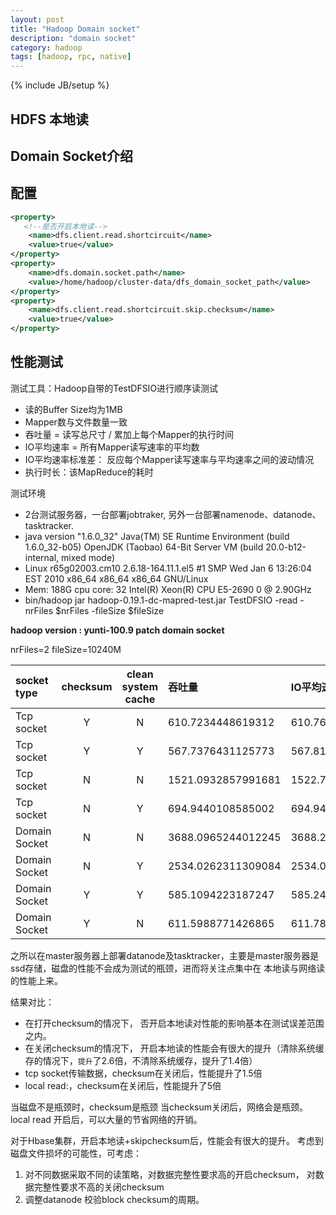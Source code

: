 ```yaml
---
layout: post
title: "Hadoop Domain socket"
description: "domain socket"
category: hadoop
tags: [hadoop, rpc, native]
---
```

{% include JB/setup %}

HDFS 本地读
---

Domain Socket介绍
---

配置
---

```xml
<property>
   <!--是否开启本地读-->
    <name>dfs.client.read.shortcircuit</name>
    <value>true</value>
</property>
<property>
    <name>dfs.domain.socket.path</name>
    <value>/home/hadoop/cluster-data/dfs_domain_socket_path</value>
</property>
<property>
    <name>dfs.client.read.shortcircuit.skip.checksum</name>
    <value>true</value>
</property>

```

性能测试
---
测试工具：Hadoop自带的TestDFSIO进行顺序读测试

+ 读的Buffer Size均为1MB
+ Mapper数与文件数量一致
+ 吞吐量 = 读写总尺寸 / 累加上每个Mapper的执行时间
+ IO平均速率 = 所有Mapper读写速率的平均数
+ IO平均速率标准差： 反应每个Mapper读写速率与平均速率之间的波动情况
+ 执行时长：该MapReduce的耗时

测试环境

+ 2台测试服务器，一台部署jobtraker, 另外一台部署namenode、datanode、tasktracker.
+ java version "1.6.0_32"  Java(TM) SE Runtime Environment (build 1.6.0_32-b05) OpenJDK (Taobao) 64-Bit Server VM (build 20.0-b12-internal, mixed mode)
+ Linux r65g02003.cm10 2.6.18-164.11.1.el5 #1 SMP Wed Jan 6 13:26:04 EST 2010 x86_64 x86_64 x86_64 GNU/Linux
+ Mem: 188G cpu core: 32  Intel(R) Xeon(R) CPU E5-2690 0 @ 2.90GHz
+ bin/hadoop jar hadoop-0.19.1-dc-mapred-test.jar TestDFSIO -read -nrFiles $nrFiles -fileSize $fileSize

**hadoop version : yunti-100.9 patch domain socket**

nrFiles=2 fileSize=10240M

|socket type |checksum|clean system cache|吞吐量|IO平均速率|IO平均率标准差|执行时长|
|:-------------|:---:|:---:|:-----|:-----|:-----|:-----|
|Tcp socket| Y | N |610.7234448619312 |610.764892578125 |5.018315856084518|40.383|
|Tcp socket| Y | Y |567.7376431125773|567.8120727539062|6.500964152545038|42.3|
|Tcp socket| N | N |1521.0932857991681 |1522.7047119140625 |49.536454401904145|28.351|
|Tcp socket| N | Y |694.9440108585002 |694.9439697265625 |0.06277488816014715 |40.286 |
|Domain Socket| N | N  |3688.0965244012245 |3688.21142578125 |20.602881755691918 |28.364 |
|Domain Socket| N | Y | 2534.0262311309084| 2534.076416015625|11.323329607719455 |26.349 |
|Domain Socket| Y | Y | 585.1094223187247|585.2426147460938|8.827549782090745|42.377|
|Domain Socket| Y | N | 611.5988771426865| 611.7811279296875|10.562682380879258 |38.323 |

之所以在master服务器上部署datanode及tasktracker，主要是master服务器是ssd存储，磁盘的性能不会成为测试的瓶颈，进而将关注点集中在 本地读与网络读的性能上来。

结果对比：

+ 在打开checksum的情况下， 否开启本地读对性能的影响基本在测试误差范围之内。
+ 在关闭checksum的情况下， 开启本地读的性能会有很大的提升（清除系统缓存的情况下，`提升`了2.6倍，不清除系统缓存，提升了1.4倍）
+ tcp socket传输数据，checksum在关闭后，性能提升了1.5倍
+ local read:，checksum在关闭后，性能提升了5倍


当磁盘不是瓶颈时，checksum是瓶颈
当checksum关闭后，网络会是瓶颈。
local read 开启后，可以大量的节省网络的开销。

对于Hbase集群，开启本地读+skipchecksum后，性能会有很大的提升。
考虑到磁盘文件损坏的可能性，可考虑：

1. 对不同数据采取不同的读策略，对数据完整性要求高的开启checksum， 对数据完整性要求不高的关闭checksum
2. 调整datanode 校验block checksum的周期。

[unix domain socket]: http://zh.wikipedia.org/wiki/Unix_domain_socket

